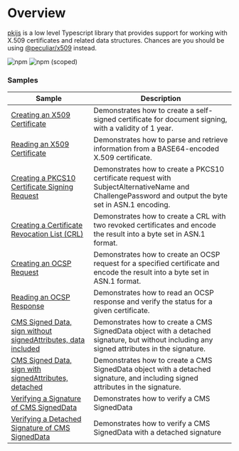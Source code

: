 # Overview

[pkijs](https://github.com/PeculiarVentures/PKI.js) is a low level Typescript library that provides support for working with X.509 certificates and related data structures. Chances are you should be using [@peculiar/x509](src/pki/peculiar_x509/README.md) instead.

![npm](https://img.shields.io/npm/dw/pkijs)
![npm (scoped)](https://img.shields.io/npm/v/pkijs)

### Samples

| Sample             |	Description                              |
|--------------------|-------------------------------------------|
 | [Creating an X509 Certificate](https://github.com/PeculiarVentures/webcrypto.dev-examples/blob/main/src/pki/pkijs/cert_create.ts) | Demonstrates how to create a self-signed certificate for document signing, with a validity of 1 year. |
 | [Reading an X509 Certificate](https://github.com/PeculiarVentures/webcrypto.dev-examples/blob/main/src/pki/pkijs/cert_read.ts) | Demonstrates how to parse and retrieve information from a BASE64-encoded X.509 certificate. |
 | [Creating a PKCS10 Certificate Signing Request](https://github.com/PeculiarVentures/webcrypto.dev-examples/blob/main/src/pki/pkijs/pkcs10_create.ts) | Demonstrates how to create a PKCS10 certificate request with SubjectAlternativeName and ChallengePassword and output the byte set in ASN.1 encoding. |
 | [Creating a Certificate Revocation List (CRL)](https://github.com/PeculiarVentures/webcrypto.dev-examples/blob/main/src/pki/pkijs/crl_create.ts) | Demonstrates how to create a CRL with two revoked certificates and encode the result into a byte set in ASN.1 format. |
 | [Creating an OCSP Request](https://github.com/PeculiarVentures/webcrypto.dev-examples/blob/main/src/pki/pkijs/ocsp_req_create.ts) | Demonstrates how to create an OCSP request for a specified certificate and encode the result into a byte set in ASN.1 format. |
 | [Reading an OCSP Response](https://github.com/PeculiarVentures/webcrypto.dev-examples/blob/main/src/pki/pkijs/ocsp_resp_read.ts) | Demonstrates how to read an OCSP response and verify the status for a given certificate. |
 | [CMS Signed Data, sign without signedAttributes, data included](https://github.com/PeculiarVentures/webcrypto.dev-examples/blob/main/src/pki/pkijs/signed_data_sign.ts) | Demonstrates how to create a CMS SignedData object with a detached signature, but without including any signed attributes in the signature. |
 | [CMS Signed Data, sign with signedAttributes, detached](https://github.com/PeculiarVentures/webcrypto.dev-examples/blob/main/src/pki/pkijs/signed_data_sign_detached.ts) | Demonstrates how to create a CMS SignedData object with a detached signature, and including signed attributes in the signature. |
 | [Verifying a Signature of CMS SignedData](https://github.com/PeculiarVentures/webcrypto.dev-examples/blob/main/src/pki/pkijs/signed_data_verify.ts) | Demonstrates how to verify a CMS SignedData |
 | [Verifying a Detached Signature of CMS SignedData](https://github.com/PeculiarVentures/webcrypto.dev-examples/blob/main/src/pki/pkijs/signed_data_verify_detached.ts) | Demonstrates how to verify a CMS SignedData with a detached signature |